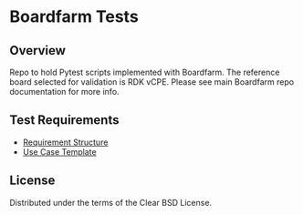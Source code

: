 # Boardfarm Tests

## Overview

Repo to hold Pytest scripts implemented with Boardfarm.
The reference board selected for validation is RDK vCPE.
Please see main Boardfarm repo documentation for more info.

## Test Requirements

- [Requirement Structure](requirements/README.md)
- [Use Case Template](requirements/Use%20Case%20Template%20(reflect%20the%20goal).md)

## License

Distributed under the terms of the Clear BSD License.
